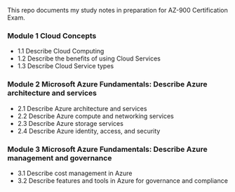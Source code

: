 This repo documents my study notes in preparation for AZ-900 Certification Exam.

### Module 1 Cloud Concepts
* 1.1 Describe Cloud Computing
* 1.2 Describe the benefits of using Cloud Services
* 1.3 Describe Cloud Service types

### Module 2 Microsoft Azure Fundamentals: Describe Azure architecture and services
* 2.1 Describe Azure architecture and services
* 2.2 Describe Azure compute and networking services
* 2.3 Describe Azure storage services
* 2.4 Describe Azure identity, access, and security

### Module 3 Microsoft Azure Fundamentals: Describe Azure management and governance
* 3.1 Describe cost management in Azure
* 3.2 Describe features and tools in Azure for governance and compliance

